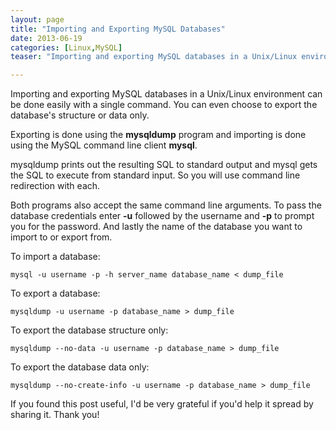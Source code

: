```yaml
---
layout: page
title: "Importing and Exporting MySQL Databases"
date: 2013-06-19
categories: [Linux,MySQL]
teaser: "Importing and exporting MySQL databases in a Unix/Linux environment can be done easily with a single command. You can even choose to export the database's structure or data only. Exporting is done using the mysqldump "

---
```

Importing and exporting MySQL databases in a Unix/Linux environment can be done easily with a single command. You can even choose to export the database's structure or data only.

Exporting is done using the **mysqldump** program and importing is done using the MySQL command line client **mysql**.

mysqldump prints out the resulting SQL to standard output and mysql gets the SQL to execute from standard input. So you will use command line redirection with each.

Both programs also accept the same command line arguments. To pass the database credentials enter **-u** followed by the username and **-p** to prompt you for the password. And lastly the name of the database you want to import to or export from.

To import a database:
```
mysql -u username -p -h server_name database_name < dump_file
```
To export a database:
```
mysqldump -u username -p database_name > dump_file
```
To export the database structure only:
```
mysqldump --no-data -u username -p database_name > dump_file
```
To export the database data only:
```
mysqldump --no-create-info -u username -p database_name > dump_file
```
If you found this post useful, I'd be very grateful if you'd help it spread by sharing it. Thank you!